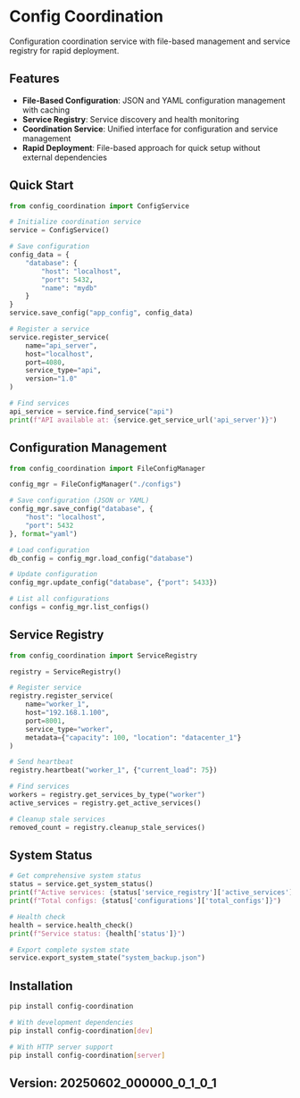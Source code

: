 # Config Coordination

Configuration coordination service with file-based management and service registry for rapid deployment.

## Features

- **File-Based Configuration**: JSON and YAML configuration management with caching
- **Service Registry**: Service discovery and health monitoring
- **Coordination Service**: Unified interface for configuration and service management
- **Rapid Deployment**: File-based approach for quick setup without external dependencies

## Quick Start

```python
from config_coordination import ConfigService

# Initialize coordination service
service = ConfigService()

# Save configuration
config_data = {
    "database": {
        "host": "localhost",
        "port": 5432,
        "name": "mydb"
    }
}
service.save_config("app_config", config_data)

# Register a service
service.register_service(
    name="api_server",
    host="localhost", 
    port=4080,
    service_type="api",
    version="1.0"
)

# Find services
api_service = service.find_service("api")
print(f"API available at: {service.get_service_url('api_server')}")
```

## Configuration Management

```python
from config_coordination import FileConfigManager

config_mgr = FileConfigManager("./configs")

# Save configuration (JSON or YAML)
config_mgr.save_config("database", {
    "host": "localhost",
    "port": 5432
}, format="yaml")

# Load configuration
db_config = config_mgr.load_config("database")

# Update configuration
config_mgr.update_config("database", {"port": 5433})

# List all configurations
configs = config_mgr.list_configs()
```

## Service Registry

```python
from config_coordination import ServiceRegistry

registry = ServiceRegistry()

# Register service
registry.register_service(
    name="worker_1",
    host="192.168.1.100",
    port=8001,
    service_type="worker",
    metadata={"capacity": 100, "location": "datacenter_1"}
)

# Send heartbeat
registry.heartbeat("worker_1", {"current_load": 75})

# Find services
workers = registry.get_services_by_type("worker")
active_services = registry.get_active_services()

# Cleanup stale services
removed_count = registry.cleanup_stale_services()
```

## System Status

```python
# Get comprehensive system status
status = service.get_system_status()
print(f"Active services: {status['service_registry']['active_services']}")
print(f"Total configs: {status['configurations']['total_configs']}")

# Health check
health = service.health_check()
print(f"Service status: {health['status']}")

# Export complete system state
service.export_system_state("system_backup.json")
```

## Installation

```bash
pip install config-coordination

# With development dependencies
pip install config-coordination[dev]

# With HTTP server support
pip install config-coordination[server]
```

## Version: 20250602_000000_0_1_0_1